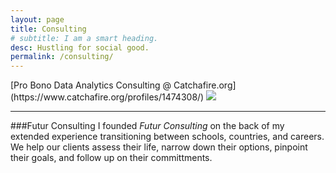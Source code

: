 ```yaml
---
layout: page
title: Consulting
# subtitle: I am a smart heading.
desc: Hustling for social good.
permalink: /consulting/
---
```


<div class="pretty-links">

<div class="lead lead-about">
[Pro Bono Data Analytics Consulting @ Catchafire.org](https://www.catchafire.org/profiles/1474308/)
<img src="{{ site.baseurl }}/assets/img/git.catchafire.png"/>


<!-- {::nomarkdown} 
<figure class="site-profile">
    <img src="{{ site.baseurl }}/assets/img/profile.png">
</figure>
{:/} -->

---
###Futur Consulting
I founded _Futur Consulting_ on the back of my extended experience transitioning between schools, countries, and careers. We help our clients assess their life, narrow down their options, pinpoint their goals, and follow up on their committments. 
</div>    
 
